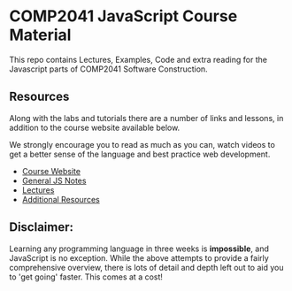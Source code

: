 # COMP2041 JavaScript Course Material

This repo contains Lectures, Examples, Code and extra reading for the Javascript parts of COMP2041 Software Construction.

## Resources
Along with the labs and tutorials there are a number of links and lessons, in addition to the course website available below.

We strongly encourage you to read as much as you can, watch videos to get a better sense of the language and best practice web development.

* [Course Website](https://cgi.cse.unsw.edu.au/~cs2041/19T2/index.html)
* [General JS Notes](/render.html?p=/notes/index.md)
* [Lectures](/render.html?p=/lectures/index.md)
* [Additional Resources](/render.html?p=/resources.md)

## Disclaimer:
Learning any programming language in three weeks is **impossible**,
and JavaScript is no exception. While the above attempts to provide a fairly
comprehensive overview, there is lots of detail and depth left out to aid you
to 'get going' faster. This comes at a cost!
